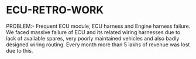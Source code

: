 # ECU-RETRO-WORK

PROBLEM:- Frequent ECU module, ECU harness and Engine harness failure. We faced massive failure of ECU and its related wiring harnesses due to lack of available spares, very poorly maintained vehicles and also badly designed wiring routing. Every month more than 5 lakhs of revenue was lost due to this.
